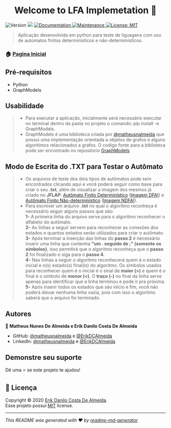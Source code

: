 <h1 align="center">Welcome to LFA Implemetation 👋</h1>
<p>
  <img alt="Version" src="https://img.shields.io/badge/version-1.0.0-blue.svg?cacheSeconds=2592000" />
  <img src="https://img.shields.io/badge/Python-%3E%3D.svg" />
  <a href="https://github.com/ErikDCAlmeida/LFA_Implemetation/#readmme#" target="_blank">
    <img alt="Documentation" src="https://img.shields.io/badge/documentation-yes-brightgreen.svg" />
  </a>
  <a href="https://github.com/ErikDCAlmeida/LFA_Implemetation/graphs/commit-activity" target="_blank">
    <img alt="Maintenance" src="https://img.shields.io/badge/Maintained%3F-yes-green.svg" />
  </a>
  <a href="https://github.com/ErikDCAlmeida/LFA_Implemetation/blob/master/LICENSE" target="_blank">
    <img alt="License: MIT" src="https://img.shields.io/github/license/ErikDCAlmeida/LFA_Implemetation" />
  </a>
</p>

> Aplicação desenvolvida em python para teste de liguagens com uso de automatos finitos determinísticos e não-determinísticos.

### 🏠 [Pagina Inicial](https://github.com/ErikDCAlmeida/LFA_Implemetation)

## Pré-requisitos

- Python
- GraphModels

## Usabilidade


> - Para executar a aplicação, inicialmente será necessário executar no terminal dentro da pasta no projeto o comando: pip install -e GraphModels.</br>
> - GraphModels é uma biblioteca criada por [@matheusnalmeida](https://github.com/matheusnalmeida) que possui uma implementação orientada a objetos de grafos e alguns algoritimos relacionados a grafos. O codigo fonte para a biblioteca pode ser encontrado no repositorio [GraphModels](https://github.com/matheusnalmeida/GraphModelsLIB).

## Modo de Escrita do .TXT para Testar o Autômato

> - Os arquivos de teste dos dois tipos de autômatos pode sem encontrados clicando aqui e você poderá seguir como base para criar o seu <b>.txt</b>, além de visualizar a imagem dos mesmos já criado no <b>JFLAP</b>: [Autômato Finito Determinístico](https://github.com/ErikDCAlmeida/LFA_Implemetation/blob/master/teste_dfa.txt) ([Imagem DFA!](https://github.com/ErikDCAlmeida/LFA_Implemetation/blob/master/TestAutomatonImages/Automaton_DFA_Image_Test.png)) e [Autômato Finito Não-determinístico](https://github.com/ErikDCAlmeida/LFA_Implemetation/blob/master/teste_nfa.txt) ([Imagem NDFA!](https://github.com/ErikDCAlmeida/LFA_Implemetation/blob/master/TestAutomatonImages/Automaton_DFA_Image_Test.png)).</br>
> - Para escrever um arquivo <b>.txt</b> no qual o algoritmo reconheça é necessário seguir alguns passos que são:</br>
> <b>1-</b> A primeira linha do arquivo serve para o algoritmo reconhecer o alfabeto do autômato.</br>
> <b>2-</b> As linhas a seguir servem para reconhecer as conexões dos estados e quantos estados serão utilizados para criar o autômato.</br>
> <b>3-</b> Após terminar a inserção das linhas do <b>passo 2</b> é necessário inserir uma linha que contenha <b>"um . seguido de ;" (somente os símbolos)</b>, isso permitirá que o algoritmo reconheça que o <b>passo 2</b> foi finalizado e siga para o <b>passo 4</b>.</br>
> <b>4-</b> Nas linhas a seguir o algoritmo reconhecerá quem é o estado inicial e o(s) estado(s) final(is) do algoritmo. Os símbolos usados para reconhecer quem é o inicial é o sinal de <b>maior (>)</b> e quem é o final é o símbolo de <b>menor (<)</b>. O <b>traço (-)</b> no final da linha serve apenas para identificar que a linha terminou e pode ir pra próxima.</br>
> <b>5-</b> Após inserir todos os estados que são início e fim, você não poderá deixar nenhuma linha vazia, pois com isso o algoritmo saberá que o arquivo foi terminado.

## Autores

👤 **Matheus Nunes De Almeida e Erik Danilo Costa De Almeida**

* GitHub: [@matheusnalmeida](https://github.com/matheusnalmeida) e [@ErikDCAlmeida](https://github.com/ErikDCAlmeida)
* LinkedIn: [@matheusnalmeida](https://www.linkedin.com/in/matheus-nunes-de-almeida-387980194/) e [@ErikDCAlmeida](https://www.linkedin.com/in/erik-almeida-7b7358172/)

## Demonstre seu suporte

Dê uma ⭐️ se este projeto te ajudou!

## 📝 Licença

Copyright © 2020 [Erik Danilo Costa De Almeida](https://github.com/ErikDCAlmeida).<br />
Esse projeto possui [MIT](https://github.com/ErikDCAlmeida/LFA_Implemetation/blob/master/LICENSE) license.

***
_This README was generated with ❤️ by [readme-md-generator](https://github.com/kefranabg/readme-md-generator)_